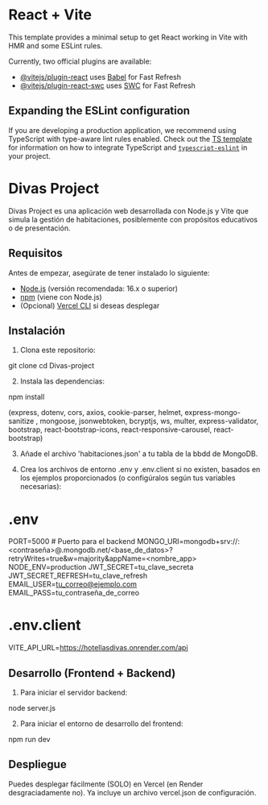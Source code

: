 # React + Vite

This template provides a minimal setup to get React working in Vite with HMR and some ESLint rules.

Currently, two official plugins are available:

- [@vitejs/plugin-react](https://github.com/vitejs/vite-plugin-react/blob/main/packages/plugin-react) uses [Babel](https://babeljs.io/) for Fast Refresh
- [@vitejs/plugin-react-swc](https://github.com/vitejs/vite-plugin-react/blob/main/packages/plugin-react-swc) uses [SWC](https://swc.rs/) for Fast Refresh

## Expanding the ESLint configuration

If you are developing a production application, we recommend using TypeScript with type-aware lint rules enabled. Check out the [TS template](https://github.com/vitejs/vite/tree/main/packages/create-vite/template-react-ts) for information on how to integrate TypeScript and [`typescript-eslint`](https://typescript-eslint.io) in your project.

# Divas Project

Divas Project es una aplicación web desarrollada con Node.js y Vite que simula la gestión de habitaciones, posiblemente con propósitos educativos o de presentación.

## Requisitos

Antes de empezar, asegúrate de tener instalado lo siguiente:

- [Node.js](https://nodejs.org/) (versión recomendada: 16.x o superior)
- [npm](https://www.npmjs.com/) (viene con Node.js)
- (Opcional) [Vercel CLI](https://vercel.com/cli) si deseas desplegar

## Instalación

1. Clona este repositorio:

git clone <url-del-repositorio>
cd Divas-project

2. Instala las dependencias:

npm install

(express, dotenv, cors, axios, cookie-parser, helmet, express-mongo-sanitize , mongoose, jsonwebtoken, bcryptjs, ws, multer, express-validator, bootstrap, react-bootstrap-icons, react-responsive-carousel, react-bootstrap)

3. Añade el archivo 'habitaciones.json' a tu tabla de la bbdd de MongoDB.

4. Crea los archivos de entorno .env y .env.client si no existen, basados en los ejemplos proporcionados (o configúralos según tus variables necesarias):

# .env
PORT=5000  # Puerto para el backend 
MONGO_URI=mongodb+srv://<usuario>:<contraseña>@<cluster>.mongodb.net/<base_de_datos>?retryWrites=true&w=majority&appName=<nombre_app>
NODE_ENV=production
JWT_SECRET=tu_clave_secreta
JWT_SECRET_REFRESH=tu_clave_refresh
EMAIL_USER=tu_correo@ejemplo.com
EMAIL_PASS=tu_contraseña_de_correo

# .env.client
VITE_API_URL=https://hotellasdivas.onrender.com/api


## Desarrollo (Frontend + Backend)

1. Para iniciar el servidor backend:

node server.js

2. Para iniciar el entorno de desarrollo del frontend:

npm run dev


## Despliegue
Puedes desplegar fácilmente (SOLO) en Vercel (en Render desgraciadamente no). Ya incluye un archivo vercel.json de configuración.
